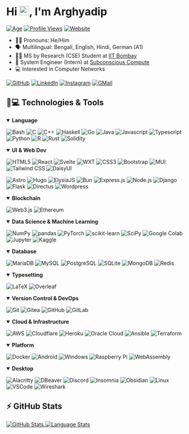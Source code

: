 # Hi <img alt="Hand Wave" src="https://media.giphy.com/media/hvRJCLFzcasrR4ia7z/giphy.gif" width="25px">, I'm Arghyadip

[![Age](https://img.shields.io/badge/Age-23-blue)](https://shields.io)
[![Profile Views](https://komarev.com/ghpvc/?username=arghyadipchak)](https://github.com/antonkomarev/github-profile-views-counter)
[![Website](https://img.shields.io/badge/-arghyac.com-313244)](https://arghyac.com/)

- 🏳️‍🌈 Pronouns: He/Him
- 🗣️ Multilingual: Bengali, English, Hindi, German (A1)
- 👨‍🎓 MS by Research (CSE) Student at [IIT Bombay](https://www.cse.iitb.ac.in/)
- 💼 System Engineer (Intern) at [Subconscious Compute](https://www.subcom.tech)
- 💻 Interested in Computer Networks

[![GitHub](https://img.shields.io/badge/-arghyadipchak-181717?style=flat-square&logo=github&logoColor=white)](https://github.com/arghyadipchak/)
[![LinkedIn](https://img.shields.io/badge/-arghyadipchak-0A66C2?logo=linkedin&logoColor=white)](https://www.linkedin.com/in/arghyadipchak/)
[![Instagram](https://img.shields.io/badge/-arghyadipchak-E4405F?logo=instagram&logoColor=white)]([mailto:arghyadip.chak16@gmail.com](https://www.instagram.com/arghyadipchak/))
[![GMail](https://img.shields.io/badge/-arghyadip.chak16@gmail.com-EA4335?logo=gmail&logoColor=white)](mailto:arghyadip.chak16@gmail.com)

## 🚀💻 Technologies & Tools

<details open>
<summary><b>Language</b></summary>

![Bash](https://img.shields.io/badge/-Bash-4EAA25?style=flat-square&logo=gnubash&logoColor=white)
![C](https://img.shields.io/badge/-C-A8B9CC?style=flat-square&logo=c&logoColor=white)
![C++](https://img.shields.io/badge/-C++-00599C?style=flat-square&logo=cplusplus&logoColor=white)
![Haskell](https://img.shields.io/badge/-Haskell-5D4F85?style=flat-square&logo=haskell&logoColor=white)
![Go](https://img.shields.io/badge/-Go-00ADD8?style=flat-square&logo=go&logoColor=white)
![Java](https://img.shields.io/badge/-Java-FFA518?style=flat-square&logo=openjdk&logoColor=white)
![Javascript](https://img.shields.io/badge/-Javascript-F7DF1E?style=flat-square&logo=javascript&logoColor=white)
![Typescript](https://img.shields.io/badge/-Typescript-3178C6?style=flat-square&logo=typescript&logoColor=white)
![Python](https://img.shields.io/badge/-Python-3776AB?style=flat-square&logo=python&logoColor=white)
![R](https://img.shields.io/badge/-R-276DC3?style=flat-square&logo=r&logoColor=white)
![Rust](https://img.shields.io/badge/-Rust-000000?style=flat-square&logo=rust&logoColor=white)
![Solidity](https://img.shields.io/badge/-Solidity-363636?style=flat-square&logo=solidity&logoColor=white)

</details>

<details open>
<summary><b>UI & Web Dev</b></summary>

![HTML5](https://img.shields.io/badge/-HTML5-E34F26?style=flat-square&logo=html5&logoColor=white)
![React](https://img.shields.io/badge/-React-61DAFB?style=flat-square&logo=react&logoColor=white)
![Svelte](https://img.shields.io/badge/-Svelte-FF3E00?style=flat-square&logo=svelte&logoColor=white)
![WXT](https://img.shields.io/badge/-WXT-67D45E?style=flat-square)
![CSS3](https://img.shields.io/badge/-CSS3-1572B6?style=flat-square&logo=css3&logoColor=white)
![Bootstrap](https://img.shields.io/badge/-Bootstrap-7952B3?style=flat-square&logo=bootstrap&logoColor=white)
![MUI](https://img.shields.io/badge/-MUI-007FFF?style=flat-square&logo=mui&logoColor=white)
![Tailwind CSS](https://img.shields.io/badge/-Tailwind_CSS-06B6D4?style=flat-square&logo=tailwindcss&logoColor=white)
![DaisyUI](https://img.shields.io/badge/-DaisyUI-5A0EF8?style=flat-square&logo=daisyui&logoColor=white)

![Astro](https://img.shields.io/badge/-Astro-BC52EE?style=flat-square&logo=astro&logoColor=white)
![Hugo](https://img.shields.io/badge/-Hugo-FF4088?style=flat-square&logo=hugo&logoColor=white)
![ElysiaJS](https://img.shields.io/badge/-ElysiaJS-1f2937?style=flat-square)
![Bun](https://img.shields.io/badge/-Bun-000000?style=flat-square&logo=bun&logoColor=white)
![Express.js](https://img.shields.io/badge/-Express.js-000000?style=flat-square&logo=express&logoColor=white)
![Node.js](https://img.shields.io/badge/-Node.js-339933?style=flat-square&logo=nodedotjs&logoColor=white)
![Django](https://img.shields.io/badge/-Django-092E20?style=flat-square&logo=django&logoColor=white)
![Flask](https://img.shields.io/badge/-Flask-000000?style=flat-square&logo=flask&logoColor=white)
![Directus](https://img.shields.io/badge/-Directus-263238?style=flat-square&logo=directus&logoColor=white)
![Wordpress](https://img.shields.io/badge/-Wordpress-21759B?style=flat-square&logo=wordpress&logoColor=white)

</details>

<details open>
<summary><b>Blockchain</b></summary>

![Web3.js](https://img.shields.io/badge/-Web3.js-F16822?style=flat-square&logo=web3dotjs&logoColor=white)
![Ethereum](https://img.shields.io/badge/-Ethereum-3C3C3D?style=flat-square&logo=ethereum&logoColor=white)

</details>

<details open>
<summary><b>Data Science & Machine Learning</b></summary>

![NumPy](https://img.shields.io/badge/-NumPy-013243?style=flat-square&logo=numpy&logoColor=white)
![pandas](https://img.shields.io/badge/-pandas-150458?style=flat-square&logo=pandas&logoColor=white)
![PyTorch](https://img.shields.io/badge/-PyTorch-EE4C2C?style=flat-square&logo=pytorch&logoColor=white)
![scikit-learn](https://img.shields.io/badge/-scikit--learn-F7931E?style=flat-square&logo=scikitlearn&logoColor=white)
![SciPy](https://img.shields.io/badge/-SciPy-8CAAE6?style=flat-square&logo=scipy&logoColor=white)
![Google Colab](https://img.shields.io/badge/-Google_Colab-F9AB00?style=flat-square&logo=googlecolab&logoColor=white)
![Jupyter](https://img.shields.io/badge/-Jupyter-F37626?style=flat-square&logo=jupyter&logoColor=white)
![Kaggle](https://img.shields.io/badge/-Kaggle-20BEFF?style=flat-square&logo=kaggle&logoColor=white)

</details>

<details open>
<summary><b>Database</b></summary>

![MariaDB](https://img.shields.io/badge/-MariaDB-003545?style=flat-square&logo=mariadb&logoColor=white)
![MySQL](https://img.shields.io/badge/-MySQL-4479A1?style=flat-square&logo=mysql&logoColor=white)
![PostgreSQL](https://img.shields.io/badge/-PostgreSQL-4169E1?style=flat-square&logo=postgresql&logoColor=white)
![SQLite](https://img.shields.io/badge/-SQLite-003B57?style=flat-square&logo=sqlite&logoColor=white)
![MongoDB](https://img.shields.io/badge/-MongoDB-47A248?style=flat-square&logo=mongodb&logoColor=white)
![Redis](https://img.shields.io/badge/-Redis-DC382D?style=flat-square&logo=redis&logoColor=white)

</details>

<details open>
<summary><b>Typesetting</b></summary>

![LaTeX](https://img.shields.io/badge/-LaTex-008080?style=flat-square&logo=latex&logoColor=white)
![Overleaf](https://img.shields.io/badge/-Overleaf-47A141?style=flat-square&logo=overleaf&logoColor=white)

</details>

<details open>
<summary><b>Version Control & DevOps</b></summary>

![Git](https://img.shields.io/badge/-Git-F05032?style=flat-square&logo=git&logoColor=white)
![Gitea](https://img.shields.io/badge/-Gitea-609926?style=flat-square&logo=gitea&logoColor=white)
![GitHub](https://img.shields.io/badge/-GitHub-181717?style=flat-square&logo=github&logoColor=white)
![GitLab](https://img.shields.io/badge/-GitLab-FC6D26?style=flat-square&logo=gitlab&logoColor=white)

</details>

<details open>
<summary><b>Cloud & Infrastructure</b></summary>

![AWS](https://img.shields.io/badge/-AWS-232F3E?style=flat-square&logo=amazonaws&logoColor=white)
![Cloudflare](https://img.shields.io/badge/-Cloudflare-F38020?style=flat-square&logo=cloudflare&logoColor=white)
![Heroku](https://img.shields.io/badge/-Heroku-430098?style=flat-square&logo=heroku&logoColor=white)
![Oracle Cloud](https://img.shields.io/badge/-Oracle_Cloud-F80000?style=flat-square&logo=oracle&logoColor=white)
![Ansible](https://img.shields.io/badge/-Ansible-EE0000?style=flat-square&logo=ansible&logoColor=white)
![Terraform](https://img.shields.io/badge/-Terraform-7B42BC?style=flat-square&logo=terraform&logoColor=white)

</details>

<details open>
<summary><b>Platform</b></summary>

![Docker](https://img.shields.io/badge/-Docker-2496ED?style=flat-square&logo=docker&logoColor=white)
![Android](https://img.shields.io/badge/-Android-3DDC84?style=flat-square&logo=android&logoColor=white)
![Windows](https://img.shields.io/badge/-Windows-0078D4?style=flat-square&logo=windows&logoColor=white)
![Raspberry Pi](https://img.shields.io/badge/-Raspberry_Pi-A22846?style=flat-square&logo=raspberrypi&logoColor=white)
![WebAssembly](https://img.shields.io/badge/-WebAssembly-654FF0?style=flat-square&logo=webassembly&logoColor=white)

</details>

<details open>
<summary><b>Desktop</b></summary>

![Alacritty](https://img.shields.io/badge/-Alacritty-F46D01?style=flat-square&logo=alacritty&logoColor=white)
![DBeaver](https://img.shields.io/badge/-DBeaver-382924?style=flat-square)
![Discord](https://img.shields.io/badge/-Discord-5865F2?style=flat-square&logo=discord&logoColor=white)
![Insomnia](https://img.shields.io/badge/-Insomnia-4000BF?style=flat-square&logo=insomnia&logoColor=white)
![Obsidian](https://img.shields.io/badge/-Obsidian-7C3AED?style=flat-square&logo=obsidian&logoColor=white)
![Linux](https://img.shields.io/badge/-Linux-FCC624?style=flat-square&logo=linux&logoColor=white)
![VSCode](https://img.shields.io/badge/-Visual_Studio_Code-007ACC?style=flat-square&logo=visualstudiocode&logoColor=white)
![Wireshark](https://img.shields.io/badge/-Wireshark-1679A7?style=flat-square&logo=wireshark&logoColor=white)

</details>

## ⚡ GitHub Stats

<p><a href="https://github.com/anuraghazra/github-readme-stats">
  <img alt="GitHub Stats" align="center" src="https://github-readme-stats.vercel.app/api?username=arghyadipchak&count_private=true&show_icons=true&bg_color=1e1e2e&text_color=cdd6f4&icon_color=cba6f7&title_color=94e2d5">
  <img alt="Language Stats" align="center" src="https://github-readme-stats.vercel.app/api/top-langs?username=arghyadipchak&hide=html&layout=donut&bg_color=1e1e2e&text_color=cdd6f4&icon_color=cba6f7&title_color=94e2d5">
</a></p>
